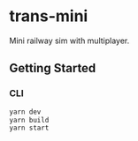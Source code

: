 # trans-mini

Mini railway sim with multiplayer.

## Getting Started

### CLI

```bash
yarn dev
yarn build
yarn start
```
